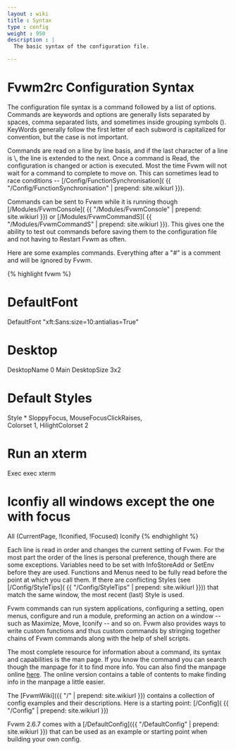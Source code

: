 ```yaml
---
layout : wiki
title : Syntax
type : config
weight : 950
description : |
  The basic syntax of the configuration file.

---
```


# Fvwm2rc Configuration Syntax

The configuration file syntax is a command followed
by a list of options. Commands are keywords and options
are generally lists separated by spaces, comma separated lists,
and sometimes inside grouping symbols (). KeyWords generally follow
the first letter of each subword is capitalized for convention,
but the case is not important.

Commands are read on a line by line basis, and if the last character
of a line is \\, the line is extended to the next. Once a command is
Read, the configuration is changed or action is executed. Most the
time Fvwm will not wait for a command to complete to move on. This can
sometimes lead to race conditions -- [/Config/FunctionSynchronisation](
{{ "/Config/FunctionSynchronisation" | prepend: site.wikiurl }}).

Commands can be sent to Fvwm while it is running though [/Modules/FvwmConsole](
{{ "/Modules/FvwmConsole" | prepend: site.wikiurl }}) or [/Modules/FvwmCommandS](
{{ "/Modules/FvwmCommandS" | prepend: site.wikiurl }}). This gives one
the ability to test out commands before saving them to the configuration file
and not having to Restart Fvwm as often.

Here are some examples commands. Everything after
a "#" is a comment and will be ignored by Fvwm.

{% highlight fvwm %}
# DefaultFont
DefaultFont "xft:Sans:size=10:antialias=True"

# Desktop
DesktopName 0 Main
DesktopSize 3x2

# Default Styles
Style * SloppyFocus, MouseFocusClickRaises, \
        Colorset 1, HilightColorset 2

# Run an xterm
Exec exec xterm

# Iconfiy all windows except the one with focus
All (CurrentPage, !Iconified, !Focused) Iconify
{% endhighlight %}

Each line is read in order and changes the current setting
of Fvwm. For the most part the order of the lines is personal
preference, though there are some exceptions. Variables need to
be set with InfoStoreAdd or SetEnv before they are used. Functions and
Menus need to be fully read before the point at which you
call them. If there are conflicting Styles (see [/Config/StyleTips](
{{ "/Config/StyleTips" | prepend: site.wikiurl }})) that match the same
window, the most recent (last) Style is used.

Fvwm commands can run system applications, configuring a setting,
open menus, configure and run a module,  preforming an action on
a window -- such as Maximize, Move, Iconify -- and so on. Fvwm also
provides ways to write custom functions and thus custom commands by
stringing together chains of Fvwm commands along with the help of
shell scripts.

The most complete resource for information about a command, its syntax
and capabilities is the man page. If you know the command you can search
though the manpage for it to find more info. You can also find the manpage
online [here](http://fvwm.org/documentation/manpages/). The online version
contains a table of contents to make finding info in the manpage a little easier.

The [FvwmWiki]({{ "/" | prepend: site.wikiurl }}) contains a collection of config
examples and their descriptions. Here is a starting point: [/Config](
{{ "/Config" | prepend: site.wikiurl }})

Fvwm 2.6.7 comes with a [/DefaultConfig]({{ "/DefaultConfig" | prepend: site.wikiurl }})
that can be used as an example or starting point when building your own config.

